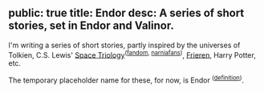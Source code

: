 public: true
title: Endor
desc: A series of short stories, set in Endor and Valinor.
---

I'm writing a series of short stories, partly inspired by the universes of Tolkien, C.S. Lewis' [Space Triology](https://en.wikipedia.org/wiki/The_Space_Trilogy)<sup>([fandom](https://the-silent-planet.fandom.com/wiki/Ransom_trilogy), [narniafans](https://narniafans.com/books/the-space-trilogy/))</sup>, [Frieren](https://en.wikipedia.org/wiki/Frieren), Harry Potter, etc.

The temporary placeholder name for these, for now, is Endor <sup>([definition](https://tolkiengateway.net/wiki/Endor))</sup>.

